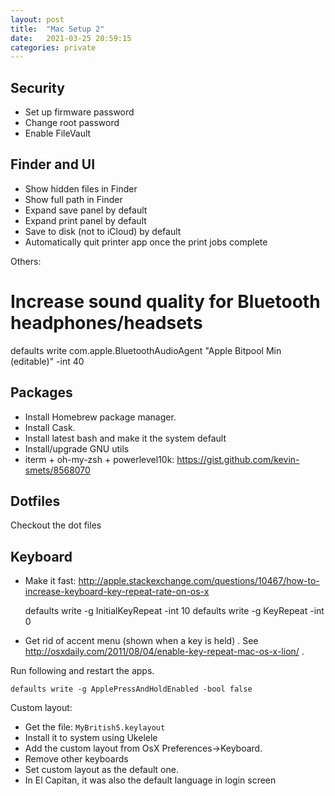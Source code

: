 ```yaml
---
layout: post
title:  "Mac Setup 2"
date:   2021-03-25 20:59:15
categories: private
---
```


Security
---------------------------------------------------------------------------------------

* Set up firmware password
* Change root password
* Enable FileVault

Finder and UI
---------------------------------------------------------------------------------------

* Show hidden files in Finder
* Show full path in Finder
* Expand save panel by default
* Expand print panel by default
* Save to disk (not to iCloud) by default
* Automatically quit printer app once the print jobs complete

Others:
# Increase sound quality for Bluetooth headphones/headsets
defaults write com.apple.BluetoothAudioAgent "Apple Bitpool Min (editable)" -int 40

Packages
---------------------------------------------------------------------------------------

* Install Homebrew package manager.
* Install Cask.
* Install latest bash and make it the system default
* Install/upgrade GNU utils
* iterm + oh-my-zsh + powerlevel10k: https://gist.github.com/kevin-smets/8568070

Dotfiles
---------------------------------------------------------------------------------------

Checkout the dot files


Keyboard
---------------------------------------------------------------------------------------

* Make it fast: http://apple.stackexchange.com/questions/10467/how-to-increase-keyboard-key-repeat-rate-on-os-x

    defaults write -g InitialKeyRepeat -int 10
    defaults write -g KeyRepeat -int 0
    
* Get rid of accent menu (shown when a key is held) . See <http://osxdaily.com/2011/08/04/enable-key-repeat-mac-os-x-lion/> .

Run following and restart the apps.

    defaults write -g ApplePressAndHoldEnabled -bool false
 
Custom layout:

* Get the file: `MyBritish5.keylayout`
* Install it to system using Ukelele
* Add the custom layout from OsX Preferences->Keyboard.
* Remove other keyboards
* Set custom layout as the default one.
* In El Capitan, it was also the default language in login screen
